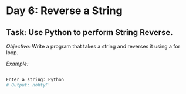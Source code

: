# Day 6: Reverse a String
## Task: Use Python to perform String Reverse.
*Objective:*
Write a program that takes a string and reverses it using a for loop.

*Example:*

```python

Enter a string: Python
# Output: nohtyP
